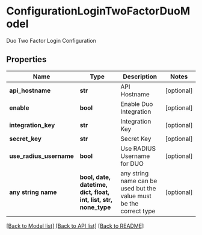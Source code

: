 # ConfigurationLoginTwoFactorDuoModel

Duo Two Factor Login Configuration

## Properties
Name | Type | Description | Notes
------------ | ------------- | ------------- | -------------
**api_hostname** | **str** | API Hostname | [optional] 
**enable** | **bool** | Enable Duo Integration | [optional] 
**integration_key** | **str** | Integration Key | [optional] 
**secret_key** | **str** | Secret Key | [optional] 
**use_radius_username** | **bool** | Use RADIUS Username for DUO | [optional] 
**any string name** | **bool, date, datetime, dict, float, int, list, str, none_type** | any string name can be used but the value must be the correct type | [optional]

[[Back to Model list]](../README.md#documentation-for-models) [[Back to API list]](../README.md#documentation-for-api-endpoints) [[Back to README]](../README.md)



